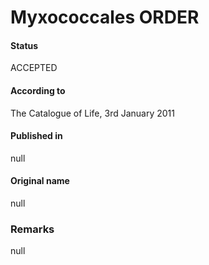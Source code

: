 # Myxococcales ORDER

#### Status
ACCEPTED

#### According to
The Catalogue of Life, 3rd January 2011

#### Published in
null

#### Original name
null

### Remarks
null